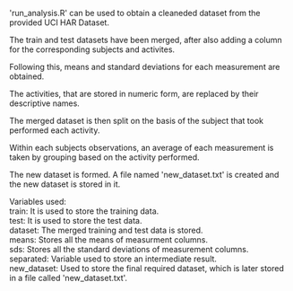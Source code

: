 'run_analysis.R' can be used to obtain a cleaneded dataset from the provided UCI HAR Dataset. 

The train and test datasets have been merged, after also adding a column for the corresponding subjects and activites. 

Following this, means and standard deviations for each measurement are obtained. 

The activities, that are stored in numeric form, are replaced by their descriptive names.

The merged dataset is then split on the basis of the subject that took performed each activity.

Within each subjects observations, an average of each measurement is taken by grouping based on the activity performed.

The new dataset is formed. A file named 'new_dataset.txt' is created and the new dataset is stored in it.

Variables used:  
train: It is used to store the training data.  
test: It is used to store the test data.  
dataset: The merged training and test data is stored.  
means: Stores all the means of measurment columns.  
sds: Stores all the standard deviations of measurement columns.  
separated: Variable used to store an intermediate result.  
new_dataset: Used to store the final required dataset, which is later stored in a file called 'new_dataset.txt'.  